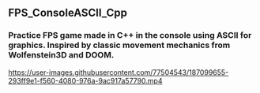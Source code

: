 ## FPS_ConsoleASCII_Cpp
### Practice FPS game made in C++ in the console using ASCII for graphics. Inspired by classic movement mechanics from Wolfenstein3D and DOOM.

https://user-images.githubusercontent.com/77504543/187099655-293ff9e1-f560-4080-976a-9ac917a57790.mp4

